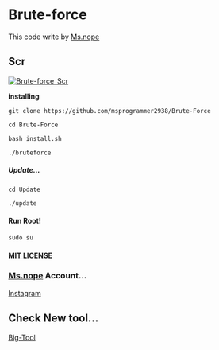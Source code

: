 # Brute-force

This code write by [Ms.nope](https://github.com/msprogrammer2938)

## Scr
[![Brute-force_Scr](https://user-images.githubusercontent.com/78996423/117994212-9f3b7c80-b355-11eb-8b2e-edf11482af9d.jpeg)](https://gtihub.com/msprogrammer2938/Brute-Force)


**installing**
```
git clone https://github.com/msprogrammer2938/Brute-Force

cd Brute-Force

bash install.sh

./bruteforce
```

##### Update...
```
cd Update

./update
```
#### Run Root!
```
sudo su
```

#### [MIT LICENSE](https://github.com/msprogrammer2938/Brute-Force/blob/master/LICENSE)

### [Ms.nope](https://github.com/msprogrammer2938) Account...
[Instagram](https://instagram.com/programmer2938)

## Check New tool...
[Big-Tool](https://msprogrammer2938.github.io/Brute-Force")


